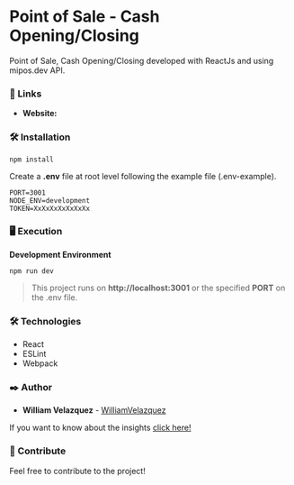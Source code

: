 # Point of Sale - Cash Opening/Closing

Point of Sale, Cash Opening/Closing developed with ReactJs and using mipos.dev API.

### 🚀 Links

 * **Website:** 


### 🛠 Installation
```
npm install
```

Create a **.env** file at root level following the example file (.env-example).
```
PORT=3001
NODE_ENV=development
TOKEN=XxXxXxXxXxXxXx
```

### 🖥 Execution

**Development Environment**
```
npm run dev
```

>This project runs on **http://localhost:3001** or the specified **PORT** on the .env file.

### 🛠️ Technologies

  * React
  * ESLint
  * Webpack

### ✒️ Author

* **William Velazquez** - [WilliamVelazquez](https://github.com/WilliamVelazquez)

If you want to know about the insights [click here!](https://github.com/WilliamVelazquez/POS-cash-opening-closing/pulse/monthly)

### 🎁 Contribute

Feel free to contribute to the project!
